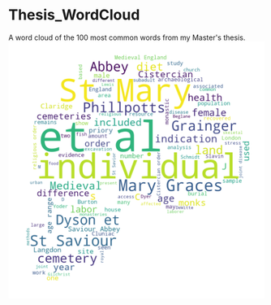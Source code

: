 # Thesis_WordCloud
A word cloud of the 100 most common words from my Master's thesis.
![RLD_Thesis.png](https://github.com/RuthLD/Thesis_WordCloud/blob/main/RLD_Thesis.png)
